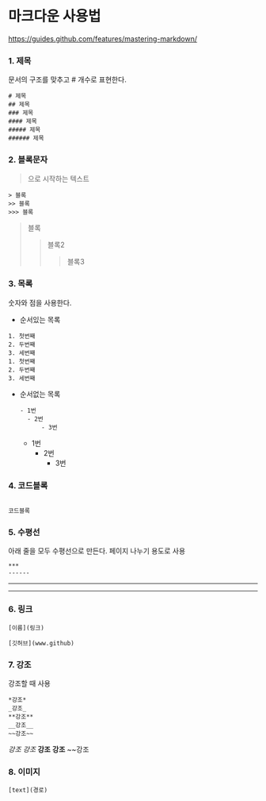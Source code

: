 # 마크다운 사용법

https://guides.github.com/features/mastering-markdown/

### 1. 제목

 문서의 구조를 맞추고 # 개수로 표현한다.

```
# 제목
## 제목
### 제목
#### 제목
##### 제목
###### 제목
```

### 2. 블록문자

 > 으로 시작하는 텍스트

```
> 블록
>> 블록
>>> 블록
```

> 블록
>
> > 블록2
> >
> > > 블록3

### 3. 목록

 숫자와 점을 사용한다.

- 순서있는 목록

```
1. 첫번째
2. 두번째
3. 세번째
1. 첫번째
2. 두번째
3. 세번째
```

- 순서없는 목록

  ```
  - 1번
  	- 2번
  		- 3번
  ```

  - 1번
    - 2번
      - 3번

### 4. 코드블록

 ``` 을 사용하여 블록을 만든다.

````
```
코드블록
````

### 5. 수평선

 아래 줄을 모두 수평선으로 만든다. 페이지 나누기 용도로 사용

```
***
------
```

------

------

### 6. 링크

```
[이름](링크)

[깃허브](www.github)
```

### 7. 강조

 강조할 때 사용

```
*강조*
_강조_
**강조**
__강조__
~~강조~~
```

*강조* *강조* **강조** **강조** ~~강조

### 8. 이미지

```
[text](경로)
```